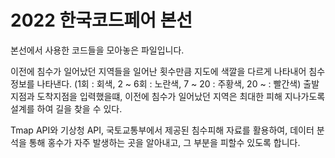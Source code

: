 # 2022 한국코드페어 본선
본선에서 사용한 코드들을 모아놓은 파일입니다.

이전에 침수가 일어났던 지역들을 일어난 횟수만큼 지도에 색깔을 다르게 나타내어 침수 정보를 나타낸다. (1회 : 회색, 2 ~ 6회 : 노란색, 7 ~ 20 : 주황색, 20 ~ : 빨간색)
출발지점과 도착지점을 입력했을떄, 이전에 침수가 일어났던 지역은 최대한 피해 지나가도록 설계를 하여 길을 찾을 수 있다. 

Tmap API와 기상청 API, 국토교통부에서 제공된 침수피해 자료를 활용하여, 데이터 분석을 통해 홍수가 자주 발생하는 곳을 알아내고,
그 부분을 피할수 있도록 합니다.
